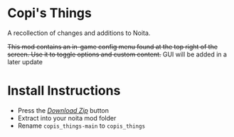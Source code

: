 # Copi's Things
A recollection of changes and additions to Noita.

~~This mod contains an in-game config menu found at the top right of the screen. Use it to toggle options and custom content.~~
GUI will be added in a later update


# Install Instructions

 - Press the *[Download Zip](https://github.com/Ramiels/copis_things/archive/refs/heads/main.zip)* button
 - Extract into your noita mod folder
 - Rename `copis_things-main` to `copis_things`
